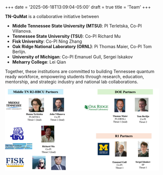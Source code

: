 +++
date = '2025-06-18T13:09:04-05:00'
draft = true
title = 'Team'
+++

**TN-QuMat** is a collaborative initiative between

- **Middle Tennessee State University (MTSU)**: PI Terletska, Co-PI Villanova.
- **Tennessee State University (TSU)**: Co-PI Richard Mu
- **Fisk University**: Co-PI Ning Zhang
- **Oak Ridge National Laboratory (ORNL)**: Pi Thomas Maier, Co-PI Tom Berlijn.
- **University of Michigan**: Co-PI Emanuel Gull, Sergei Iskakov
- **Meharry College**: Lei Qian

Together, these institutions are committed to building Tennessee quantum ready workforce, empowering students through research, education, mentorship, and strategic industry and national lab collaborations.

![](/img/team.png)
